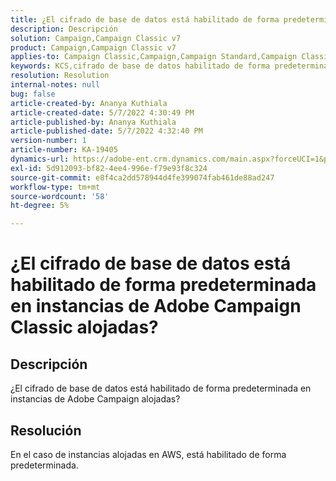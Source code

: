 ```yaml
---
title: ¿El cifrado de base de datos está habilitado de forma predeterminada en instancias de Adobe Campaign Classic alojadas?
description: Descripción
solution: Campaign,Campaign Classic v7
product: Campaign,Campaign Classic v7
applies-to: Campaign Classic,Campaign,Campaign Standard,Campaign Classic v7
keywords: KCS,cifrado de base de datos habilitado de forma predeterminada en Adobe Campaign alojado
resolution: Resolution
internal-notes: null
bug: false
article-created-by: Ananya Kuthiala
article-created-date: 5/7/2022 4:30:49 PM
article-published-by: Ananya Kuthiala
article-published-date: 5/7/2022 4:32:40 PM
version-number: 1
article-number: KA-19405
dynamics-url: https://adobe-ent.crm.dynamics.com/main.aspx?forceUCI=1&pagetype=entityrecord&etn=knowledgearticle&id=06cb3a0a-23ce-ec11-a7b5-0022480a8e40
exl-id: 5d912093-bf82-4ee4-996e-f79e93f8c324
source-git-commit: e8f4ca2dd578944d4fe399074fab461de88ad247
workflow-type: tm+mt
source-wordcount: '58'
ht-degree: 5%

---
```


# ¿El cifrado de base de datos está habilitado de forma predeterminada en instancias de Adobe Campaign Classic alojadas?

## Descripción

¿El cifrado de base de datos está habilitado de forma predeterminada en instancias de Adobe Campaign alojadas?

## Resolución


En el caso de instancias alojadas en AWS, está habilitado de forma predeterminada.
